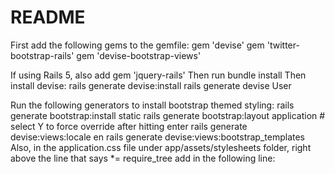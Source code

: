 # README

First add the following gems to the gemfile:
gem 'devise'
gem 'twitter-bootstrap-rails'
gem 'devise-bootstrap-views'

If using Rails 5, also add gem 'jquery-rails'
Then run bundle install
Then install devise:
rails generate devise:install
rails generate devise User

Run the following generators to install bootstrap themed styling:
rails generate bootstrap:install static
rails generate bootstrap:layout application # select Y to force override after hitting enter
rails generate devise:views:locale en
rails generate devise:views:bootstrap_templates
Also, in the application.css file under app/assets/stylesheets folder, right above the line that says *= require_tree add in the following line:


